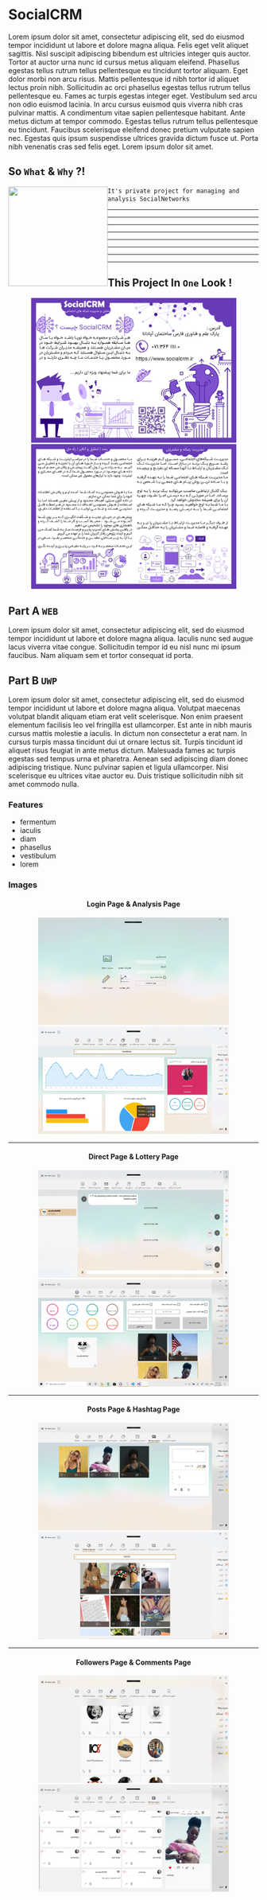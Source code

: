 
# SocialCRM

Lorem ipsum dolor sit amet, consectetur adipiscing elit, sed do eiusmod tempor incididunt ut labore et dolore magna aliqua. Felis eget velit aliquet sagittis. Nisl suscipit adipiscing bibendum est ultricies integer quis auctor. Tortor at auctor urna nunc id cursus metus aliquam eleifend. Phasellus egestas tellus rutrum tellus pellentesque eu tincidunt tortor aliquam. Eget dolor morbi non arcu risus. Mattis pellentesque id nibh tortor id aliquet lectus proin nibh. Sollicitudin ac orci phasellus egestas tellus rutrum tellus pellentesque eu. Fames ac turpis egestas integer eget. Vestibulum sed arcu non odio euismod lacinia. In arcu cursus euismod quis viverra nibh cras pulvinar mattis. A condimentum vitae sapien pellentesque habitant. Ante metus dictum at tempor commodo. Egestas tellus rutrum tellus pellentesque eu tincidunt. Faucibus scelerisque eleifend donec pretium vulputate sapien nec. Egestas quis ipsum suspendisse ultrices gravida dictum fusce ut. Porta nibh venenatis cras sed felis eget. Lorem ipsum dolor sit amet.

## So `What` & `Why` ?!

<img align="left" width="200" height="200" src="https://www.dom360.com/wp-content/uploads/2017/08/Account-Services.png">

```
It's private project for managing and analysis SocialNetworks  
```

---
---
---
---
---
---
---
---

## This Project In `One` Look !

<p align="center">
  <img width="413" height="291" src="https://github.com/ashalogic/SocialCRM/blob/master/docs/img/img1.jpg">
  <img width="413" height="291" src="https://github.com/ashalogic/SocialCRM/blob/master/docs/img/img2.jpg">
</p>

## Part A `WEB`

Lorem ipsum dolor sit amet, consectetur adipiscing elit, sed do eiusmod tempor incididunt ut labore et dolore magna aliqua. Iaculis nunc sed augue lacus viverra vitae congue. Sollicitudin tempor id eu nisl nunc mi ipsum faucibus. Nam aliquam sem et tortor consequat id porta.

## Part B `UWP`

Lorem ipsum dolor sit amet, consectetur adipiscing elit, sed do eiusmod tempor incididunt ut labore et dolore magna aliqua. Volutpat maecenas volutpat blandit aliquam etiam erat velit scelerisque. Non enim praesent elementum facilisis leo vel fringilla est ullamcorper. Est ante in nibh mauris cursus mattis molestie a iaculis. In dictum non consectetur a erat nam. In cursus turpis massa tincidunt dui ut ornare lectus sit. Turpis tincidunt id aliquet risus feugiat in ante metus dictum. Malesuada fames ac turpis egestas sed tempus urna et pharetra. Aenean sed adipiscing diam donec adipiscing tristique. Nunc pulvinar sapien et ligula ullamcorper. Nisi scelerisque eu ultrices vitae auctor eu. Duis tristique sollicitudin nibh sit amet commodo nulla.

### Features
- fermentum 
- iaculis 
- diam 
- phasellus 
- vestibulum 
- lorem

### Images

<h4 align="center">Login Page & Analysis Page</h4>
<p align="center">
  <img width="384" height="216" src="https://github.com/ashalogic/SocialCRM/blob/master/docs/img/scrm.WebP">
  <img width="384" height="216" src="https://github.com/ashalogic/SocialCRM/blob/master/docs/img/analysis.WebP">
</p>

---

<h4 align="center">Direct Page & Lottery Page</h4>
<p align="center">
  <img width="384" height="216" src="https://github.com/ashalogic/SocialCRM/blob/master/docs/img/chat.WebP">
  <img width="384" height="216" src="https://github.com/ashalogic/SocialCRM/blob/master/docs/img/lottery.WebP">
</p>

---

<h4 align="center">Posts Page & Hashtag Page</h4>
<p align="center">
  <img width="384" height="216" src="https://github.com/ashalogic/SocialCRM/blob/master/docs/img/posts.WebP">
  <img width="384" height="216" src="https://github.com/ashalogic/SocialCRM/blob/master/docs/img/hashtag.WebP">
</p>

---

<h4 align="center">Followers Page & Comments Page</h4>
<p align="center">
  <img width="384" height="216" src="https://github.com/ashalogic/SocialCRM/blob/master/docs/img/followers.WebP">
  <img width="384" height="216" src="https://github.com/ashalogic/SocialCRM/blob/master/docs/img/comments.WebP">
  
</p>
